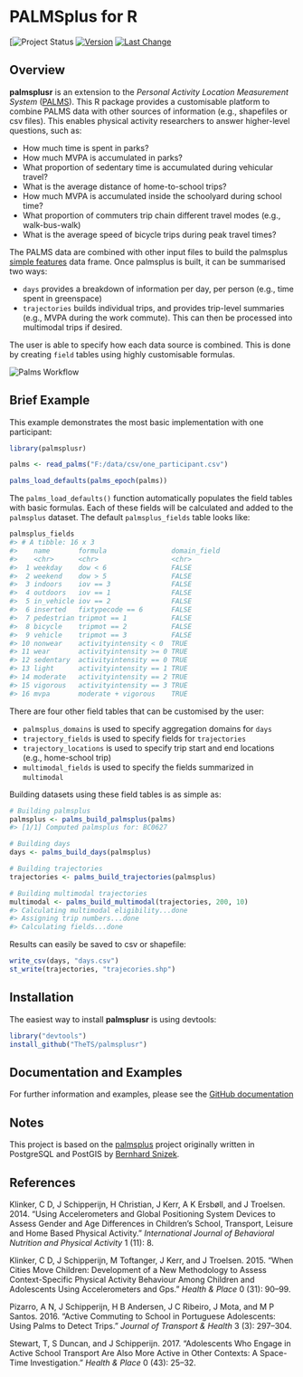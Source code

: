 
<!-- README.md is generated from README.Rmd. Please edit that file -->
PALMSplus for R
===============

<!--[![AppVeyor Build Status](https://ci.appveyor.com/api/projects/status/github/TheTS/palmsplusr?branch=master&svg=true)](https://ci.appveyor.com/project/TheTS/palmsplusr)-->
<!--[![Travis-CI Build Status](https://travis-ci.org/TheTS/palmsplusr.svg?branch=master)](https://travis-ci.org/TheTS/palmsplusr) -->
<!--[![codecov](https://codecov.io/gh/TheTS/actigraph.sleepr/branch/master/graph/badge.svg)](https://codecov.io/gh/TheTS/actigraph.sleepr)-->
\[![![Project Status](http://www.repostatus.org/badges/latest/active.svg)](http://www.repostatus.org/#active) [![Version](https://img.shields.io/badge/Package%20version-0.1.0-green.svg)](commits/master) [![Last Change](https://img.shields.io/badge/Last%20change-2018--01--12-yellowgreen.svg)](/commits/master)

Overview
--------

**palmsplusr** is an extension to the *Personal Activity Location Measurement System* ([PALMS](https://ucsd-palms-project.wikispaces.com/)). This R package provides a customisable platform to combine PALMS data with other sources of information (e.g., shapefiles or csv files). This enables physical activity researchers to answer higher-level questions, such as:

-   How much time is spent in parks?
-   How much MVPA is accumulated in parks?
-   What proportion of sedentary time is accumulated during vehicular travel?
-   What is the average distance of home-to-school trips?
-   How much MVPA is accumulated inside the schoolyard during school time?
-   What proportion of commuters trip chain different travel modes (e.g., walk-bus-walk)
-   What is the average speed of bicycle trips during peak travel times?

The PALMS data are combined with other input files to build the palmsplus [simple features](https://github.com/r-spatial/sf) data frame. Once palmsplus is built, it can be summarised two ways:

-   `days` provides a breakdown of information per day, per person (e.g., time spent in greenspace)
-   `trajectories` builds individual trips, and provides trip-level summaries (e.g., MVPA during the work commute). This can then be processed into multimodal trips if desired.

The user is able to specify how each data source is combined. This is done by creating `field` tables using highly customisable formulas.

![Palms Workflow](http://i.imgur.com/aSzlC3E.png)

Brief Example
-------------

This example demonstrates the most basic implementation with one participant:

``` r
library(palmsplusr)

palms <- read_palms("F:/data/csv/one_participant.csv")

palms_load_defaults(palms_epoch(palms))
```

The `palms_load_defaults()` function automatically populates the field tables with basic formulas. Each of these fields will be calculated and added to the `palmsplus` dataset. The default `palmsplus_fields` table looks like:

``` r
palmsplus_fields
#> # A tibble: 16 x 3
#>    name       formula                domain_field
#>    <chr>      <chr>                  <chr>       
#>  1 weekday    dow < 6                FALSE       
#>  2 weekend    dow > 5                FALSE       
#>  3 indoors    iov == 3               FALSE       
#>  4 outdoors   iov == 1               FALSE       
#>  5 in_vehicle iov == 2               FALSE       
#>  6 inserted   fixtypecode == 6       FALSE       
#>  7 pedestrian tripmot == 1           FALSE       
#>  8 bicycle    tripmot == 2           FALSE       
#>  9 vehicle    tripmot == 3           FALSE       
#> 10 nonwear    activityintensity < 0  TRUE        
#> 11 wear       activityintensity >= 0 TRUE        
#> 12 sedentary  activityintensity == 0 TRUE        
#> 13 light      activityintensity == 1 TRUE        
#> 14 moderate   activityintensity == 2 TRUE        
#> 15 vigorous   activityintensity == 3 TRUE        
#> 16 mvpa       moderate + vigorous    TRUE
```

There are four other field tables that can be customised by the user:

-   `palmsplus_domains` is used to specify aggregation domains for `days`
-   `trajectory_fields` is used to specify fields for `trajectories`
-   `trajectory_locations` is used to specify trip start and end locations (e.g., home-school trip)
-   `multimodal_fields` is used to specify the fields summarized in `multimodal`

Building datasets using these field tables is as simple as:

``` r
# Building palmsplus
palmsplus <- palms_build_palmsplus(palms)
#> [1/1] Computed palmsplus for: BC0627

# Building days
days <- palms_build_days(palmsplus)

# Building trajectories
trajectories <- palms_build_trajectories(palmsplus)

# Building multimodal trajectories
multimodal <- palms_build_multimodal(trajectories, 200, 10)
#> Calculating multimodal eligibility...done
#> Assigning trip numbers...done
#> Calculating fields...done
```

Results can easily be saved to csv or shapefile:

``` r
write_csv(days, "days.csv")
st_write(trajectories, "trajecories.shp")
```

Installation
------------

The easiest way to install **palmsplusr** is using devtools:

``` r
library("devtools")
install_github("TheTS/palmsplusr")
```

Documentation and Examples
--------------------------

For further information and examples, please see the [GitHub documentation](http://thets.github.io/palmsplusr/)

Notes
-----

This project is based on the [palmsplus](https://github.com/bsnizek/palmsplus) project originally written in PostgreSQL and PostGIS by [Bernhard Snizek](http://www.snizek.com).

References
----------

Klinker, C D, J Schipperijn, H Christian, J Kerr, A K Ersbøll, and J Troelsen. 2014. “Using Accelerometers and Global Positioning System Devices to Assess Gender and Age Differences in Children’s School, Transport, Leisure and Home Based Physical Activity.” *International Journal of Behavioral Nutrition and Physical Activity* 1 (11): 8.

Klinker, C D, J Schipperijn, M Toftanger, J Kerr, and J Troelsen. 2015. “When Cities Move Children: Development of a New Methodology to Assess Context-Specific Physical Activity Behaviour Among Children and Adolescents Using Accelerometers and Gps.” *Health & Place* 0 (31): 90–99.

Pizarro, A N, J Schipperijn, H B Andersen, J C Ribeiro, J Mota, and M P Santos. 2016. “Active Commuting to School in Portuguese Adolescents: Using Palms to Detect Trips.” *Journal of Transport & Health* 3 (3): 297–304.

Stewart, T, S Duncan, and J Schipperijn. 2017. “Adolescents Who Engage in Active School Transport Are Also More Active in Other Contexts: A Space-Time Investigation.” *Health & Place* 0 (43): 25–32.
